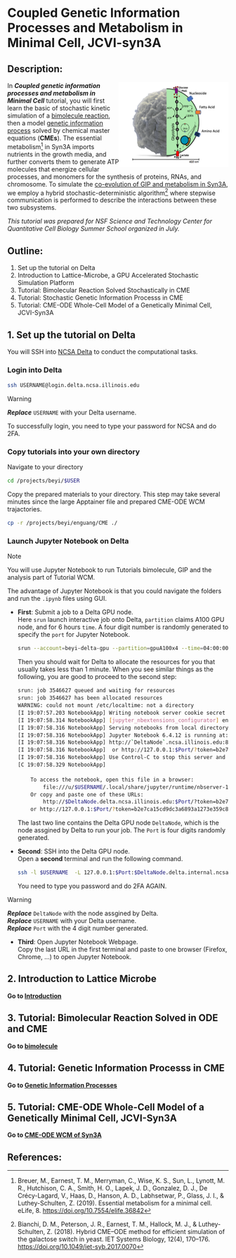# Coupled Genetic Information Processes and Metabolism in Minimal Cell, JCVI-syn3A

## Description:

<img align="right" width="250" src="./figs/figs_WCM/syn3A.png">

In ***Coupled genetic information processes and metabolism in Minimal Cell*** tutorial, you will first learn the basic of stochastic kinetic simulation of a [bimolecule reaction](bimolecule/), then a model [genetic information process](GIP/) solved by chemical master equations (**CMEs**). The essential metabolism[^breuer_metabolism] in Syn3A imports nutrients in the growth media, and further converts them to generate ATP molecules that energize cellular processes, and monomers for the synthesis of proteins, RNAs, and chromosome. To simulate the [co-evolution of GIP and metabolism in Syn3A](WCM/), we employ a hybrid stochastic-deterministic algorithm[^bianchi_CMEODE] where stepwise communication is performed to describe the interactions between these two subsystems.

*This tutorial was prepared for NSF Science and Technology Center for Quantitative Cell Biology Summer School organized in July.*

## Outline:

1. Set up the tutorial on Delta
2. Introduction to Lattice-Microbe, a GPU Accelerated Stochastic Simulation Platform
3. Tutorial: Bimolecular Reaction Solved Stochastically in CME
4. Tutorial: Stochastic Genetic Information Processs in CME
5. Tutorial: CME-ODE Whole-Cell Model of a Genetically Minimal Cell, JCVI-Syn3A
   
## 1. Set up the tutorial on Delta

You will SSH into [NCSA Delta](https://docs.ncsa.illinois.edu/systems/delta/en/latest/quick_start.html) to conduct the computational tasks.

### Login into Delta 

```bash
ssh USERNAME@login.delta.ncsa.illinois.edu
```
> [!WARNING]
> ***Replace*** `USERNAME` with your Delta username. 

To successfully login, you need to type your password for NCSA and do 2FA.

###  Copy tutorials into your own directory

Navigate to your directory

```bash
cd /projects/beyi/$USER
```

Copy the prepared materials to your directory. This step may take several minutes since the large Apptainer file and prepared CME-ODE WCM trajactories.

```bash
cp -r /projects/beyi/enguang/CME ./
```

### Launch Jupyter Notebook on Delta
>[!NOTE]
>You will use Jupyter Notebook to run Tutorials bimolecule, GIP and the analysis part of Tutorial WCM. 

The advantage of Jupyter Notebook is that you could navigate the folders and run the `.ipynb` files using GUI.

- **First**: Submit a job to a Delta GPU node.  
    Here `srun` launch interactive job onto Delta, `partition` claims A100 GPU node, and for 6 hours `time`. A four digit number is randomly generated to specify the `port` for Jupyter Notebook. 

  ```bash
  srun --account=beyi-delta-gpu --partition=gpuA100x4 --time=04:00:00 --mem=64g --gpus-per-node=1 --tasks-per-node=1 --cpus-per-task=16 --nodes=1 apptainer exec --nv --containall --bind /projects/beyi/$USER/:/workspace /projects/beyi/$USER/CME/summer2025.sif bash -c "source /root/miniconda3/etc/profile.d/conda.sh && conda activate lm_2.5_dev && jupyter notebook /workspace/ --no-browser --port=$((RANDOM%9000+1000)) --ip=0.0.0.0 --allow-root"
  ```  

  Then you should wait for Delta to allocate the resources for you that usually takes less than 1 minute. When you see similar things as the following, you are good to proceed to the second step:
  ```bash
  srun: job 3546627 queued and waiting for resources
  srun: job 3546627 has been allocated resources
  WARNING: could not mount /etc/localtime: not a directory
  [I 19:07:57.203 NotebookApp] Writing notebook server cookie secret to /u/$USER/.local/share/jupyter/runtime/notebook_cookie_secret
  [I 19:07:58.314 NotebookApp] [jupyter_nbextensions_configurator] enabled 0.6.3
  [I 19:07:58.316 NotebookApp] Serving notebooks from local directory: /workspace
  [I 19:07:58.316 NotebookApp] Jupyter Notebook 6.4.12 is running at:
  [I 19:07:58.316 NotebookApp] http://`DeltaNode`.ncsa.illinois.edu:8811/?token=b2e7ca15cd9dc3a6893a1273e359c88869225bc29d66c80c
  [I 19:07:58.316 NotebookApp]  or http://127.0.0.1:$Port/?token=b2e7ca15cd9dc3a6893a1273e359c88869225bc29d66c80c
  [I 19:07:58.316 NotebookApp] Use Control-C to stop this server and shut down all kernels (twice to skip confirmation).
  [C 19:07:58.329 NotebookApp]

      To access the notebook, open this file in a browser:
          file:///u/$USERNAME/.local/share/jupyter/runtime/nbserver-13-open.html
      Or copy and paste one of these URLs:
          http://$DeltaNode.delta.ncsa.illinois.edu:$Port/?token=b2e7ca15cd9dc3a6893a1273e359c88869225bc29d66c80c
      or http://127.0.0.1:$Port/?token=b2e7ca15cd9dc3a6893a1273e359c88869225bc29d66c80c
  ```

  The last two line contains the Delta GPU node `DeltaNode`, which is the node assgined by Delta to run your job. The `Port` is four digits randomly generated.

- **Second**: SSH into the Delta GPU node.  
  Open a **second** terminal and run the following command.
  ```bash
  ssh -l $USERNAME  -L 127.0.0.1:$Port:$DeltaNode.delta.internal.ncsa.edu:$Port dt-login.delta.ncsa.illinois.edu
  ```
  You need to type you password and do 2FA AGAIN.

>[!WARNING]
>***Replace*** `DeltaNode` with the node assgined by Delta.    
>***Replace*** `USERNAME` with your Delta username.   
>***Replace*** `Port` with the 4 digit number generated.  

- **Third**: Open Jupyter Notebook Webpage.   
  Copy the last URL in the first terminal and paste to one browser (Firefox, Chrome, ...) to open Jupyter Notebook.

## 2. Introduction to Lattice Microbe

**Go to [Introduction](introduction/)**

## 3. Tutorial: Bimolecular Reaction Solved in ODE and CME

**Go to [bimolecule](bimolecule/)**

## 4. Tutorial: Genetic Information Processs in CME

**Go to [Genetic Information Processes](GIP/)**

## 5. Tutorial: CME-ODE Whole-Cell Model of a Genetically Minimal Cell, JCVI-Syn3A

**Go to [CME-ODE WCM of Syn3A](WCM/)**

## References:
[^breuer_metabolism]: Breuer, M., Earnest, T. M., Merryman, C., Wise, K. S., Sun, L., Lynott, M. R., Hutchison, C. A., Smith, H. O., Lapek, J. D., Gonzalez, D. J., De Crécy-Lagard, V., Haas, D., Hanson, A. D., Labhsetwar, P., Glass, J. I., & Luthey-Schulten, Z. (2019). Essential metabolism for a minimal cell. eLife, 8. https://doi.org/10.7554/elife.36842

[^bianchi_CMEODE]: Bianchi, D. M., Peterson, J. R., Earnest, T. M., Hallock, M. J., & Luthey‐Schulten, Z. (2018). Hybrid CME–ODE method for efficient simulation of the galactose switch in yeast. IET Systems Biology, 12(4), 170–176. https://doi.org/10.1049/iet-syb.2017.0070